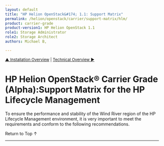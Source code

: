 ```yaml
---
layout: default
title: "HP Helion OpenStack&#174; 1.1: Support Matrix"
permalink: /helion/openstack/carrier/support-matrix/hlm/
product: carrier-grade
product-version1: HP Helion OpenStack 1.1
role1: Storage Administrator
role2: Storage Architect
authors: Michael B, 

---
```

<!--UNDER REVISION-->

<script>

function PageRefresh {
onLoad="window.refresh"
}

PageRefresh();

</script>

<p style="font-size: small;"> <a href="/helion/openstack/1.1/install/overview/">&#9650; Installation Overview</a>  | <a href="/helion/openstack/1.1/technical-overview/"> Technical Overview &#9654;</a></p>


# HP Helion OpenStack&#174; Carrier Grade (Alpha):Support Matrix for the HP Lifecycle Management

To ensure the performance and stability of the Wind River region of the HP Lifecycle Management environment, it is very important to meet the requirements and conform to the following recommendations.

<a href="#top" style="padding:14px 0px 14px 0px; text-decoration: none;"> Return to Top &#8593; </a>

----
